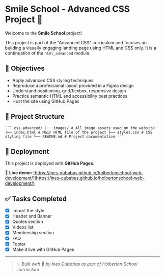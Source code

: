 # Smile School - Advanced CSS Project 🎨

Welcome to the **Smile School** project!

This project is part of the "Advanced CSS" curriculum and focuses on building a visually engaging landing page using HTML and CSS only. It is a continuation of the `html_advanced` module.

## 🎯 Objectives

- Apply advanced CSS styling techniques
- Reproduce a professional layout provided in a Figma design
- Understand positioning, grid/flexbox, responsive design
- Practice semantic HTML and accessibility best practices
- Host the site using GitHub Pages

## 🧱 Project Structure
<pre><code>``` css_advanced/ ├── images/ # All image assets used on the website ├── index.html # Main HTML file of the project ├── styles.css # CSS styling file └── README.md # Project documentation ```</code></pre>

## 🚀 Deployment

This project is deployed with **GitHub Pages**.

🔗 **Live demo:** [https://ines-oubabas.github.io/holbertonschool-web-development/](https://ines-oubabas.github.io/holbertonschool-web-development/)

## ✅ Tasks Completed

- [x] Import the style
- [x] Header and Banner
- [x] Quotes section
- [x] Videos list
- [x] Membership section
- [x] FAQ
- [x] Footer
- [x] Make it live with GitHub Pages

---

> 💡 *Built with 💜 by Ines Oubabas as part of Holberton School curriculum*
